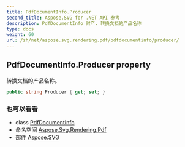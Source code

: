 ```yaml
---
title: PdfDocumentInfo.Producer
second_title: Aspose.SVG for .NET API 参考
description: PdfDocumentInfo 财产. 转换文档的产品名称
type: docs
weight: 60
url: /zh/net/aspose.svg.rendering.pdf/pdfdocumentinfo/producer/
---
```

## PdfDocumentInfo.Producer property

转换文档的产品名称。

```csharp
public string Producer { get; set; }
```

### 也可以看看

* class [PdfDocumentInfo](../)
* 命名空间 [Aspose.Svg.Rendering.Pdf](../../pdfdocumentinfo/)
* 部件 [Aspose.SVG](../../../)


